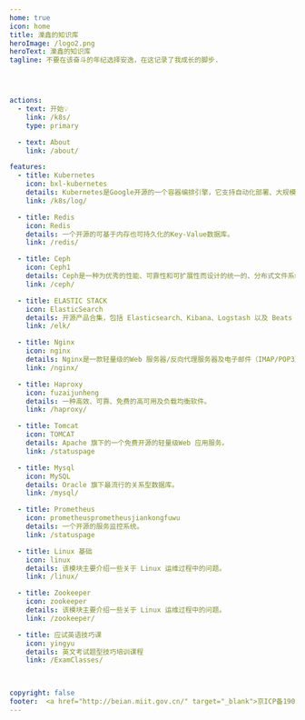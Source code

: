 ```yaml
---
home: true
icon: home
title: 濼鑫的知识库
heroImage: /logo2.png
heroText: 濼鑫的知识库
tagline: 不要在该奋斗的年纪选择安逸，在这记录了我成长的脚步.




actions:
  - text: 开始💡
    link: /k8s/
    type: primary

  - text: About
    link: /about/

features:
  - title: Kubernetes
    icon: bxl-kubernetes
    details: Kubernetes是Google开源的一个容器编排引擎，它支持自动化部署、大规模可伸缩、应用容器化管理。
    link: /k8s/log/

  - title: Redis 
    icon: Redis
    details: 一个开源的可基于内存也可持久化的Key-Value数据库。
    link: /redis/

  - title: Ceph
    icon: Ceph1
    details: Ceph是一种为优秀的性能、可靠性和可扩展性而设计的统一的、分布式文件系统。
    link: /ceph/

  - title: ELASTIC STACK
    icon: ElasticSearch
    details: 开源产品合集，包括 Elasticsearch、Kibana、Logstash 以及 Beats 等
    link: /elk/

  - title: Nginx
    icon: nginx
    details: Nginx是一款轻量级的Web 服务器/反向代理服务器及电子邮件（IMAP/POP3）代理服务器。
    link: /nginx/

  - title: Haproxy
    icon: fuzaijunheng
    details: 一种高效、可靠、免费的高可用及负载均衡软件。
    link: /haproxy/

  - title: Tomcat
    icon: TOMCAT
    details: Apache 旗下的一个免费开源的轻量级Web 应用服务。
    link: /statuspage

  - title: Mysql
    icon: MySQL
    details: Oracle 旗下最流行的关系型数据库。
    link: /mysql/

  - title: Prometheus
    icon: prometheusprometheusjiankongfuwu
    details: 一个开源的服务监控系统。
    link: /statuspage

  - title: Linux 基础
    icon: linux
    details: 该模块主要介绍一些关于 Linux 运维过程中的问题。
    link: /linux/

  - title: Zookeeper
    icon: zookeeper
    details: 该模块主要介绍一些关于 Linux 运维过程中的问题。
    link: /zookeeper/

  - title: 应试英语技巧课
    icon: yingyu
    details: 英文考试题型技巧培训课程
    link: /ExamClasses/

  

copyright: false
footer:  <a href="http://beian.miit.gov.cn/" target="_blank">京ICP备19033045号-1 </a> |  Copyright © 2023 Ryan's Notebook
---
```


